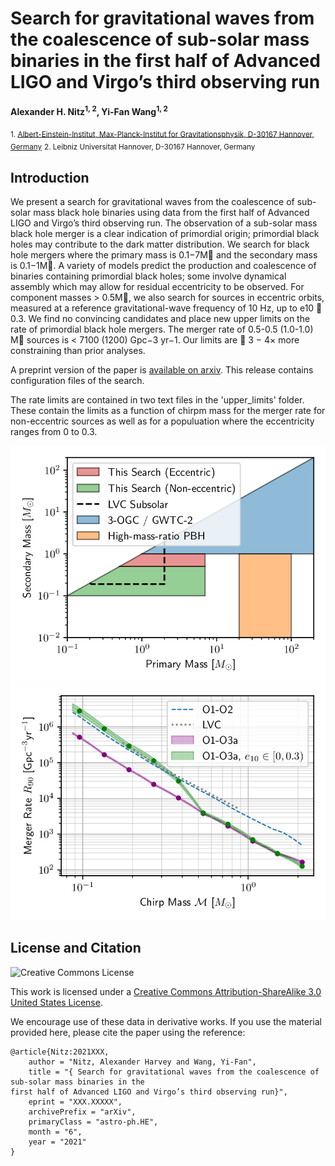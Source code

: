 # Search for gravitational waves from the coalescence of sub-solar mass binaries in the first half of Advanced LIGO and Virgo’s third observing run
**Alexander H. Nitz<sup>1, 2</sup>, Yi-Fan Wang<sup>1, 2</sup>**

 <sub>1. [Albert-Einstein-Institut, Max-Planck-Institut for Gravitationsphysik, D-30167 Hannover, Germany](http://www.aei.mpg.de/obs-rel-cos)</sub>
 <sub>2. Leibniz Universitat Hannover, D-30167 Hannover, Germany</sub>

## Introduction ##

We present a search for gravitational waves from the coalescence of sub-solar mass black hole
binaries using data from the first half of Advanced LIGO and Virgo’s third observing run. The
observation of a sub-solar mass black hole merger is a clear indication of primordial origin; primordial
black holes may contribute to the dark matter distribution. We search for black hole mergers where
the primary mass is 0.1−7M and the secondary mass is 0.1−1M. A variety of models predict the
production and coalescence of binaries containing primordial black holes; some involve dynamical
assembly which may allow for residual eccentricity to be observed. For component masses > 0.5M,
we also search for sources in eccentric orbits, measured at a reference gravitational-wave frequency
of 10 Hz, up to e10 ∼ 0.3. We find no convincing candidates and place new upper limits on the rate
of primordial black hole mergers. The merger rate of 0.5-0.5 (1.0-1.0) M sources is < 7100 (1200)
Gpc−3 yr−1. Our limits are ∼ 3 − 4× more constraining than prior analyses.


A preprint version of the paper is [available on arxiv](https://arxiv.org/abs/).
This release contains configuration files of the search. 

The rate limits are contained in two text files in the 'upper_limits' folder. These contain the limits
as a function of chirpm mass for the merger rate for non-eccentric sources as well as for a populuation
where the eccentricity ranges from 0 to 0.3. 

![Limits on sub-solar mass mergers](searches.png)
![Limits on sub-solar mass mergers](chirpmass.png)

## License and Citation

![Creative Commons License](https://i.creativecommons.org/l/by-sa/3.0/us/88x31.png "Creative Commons License")

This work is licensed under a [Creative Commons Attribution-ShareAlike 3.0 United States License](http://creativecommons.org/licenses/by-sa/3.0/us/).

We encourage use of these data in derivative works. If you use the material provided here, please cite the paper using the reference:

```
@article{Nitz:2021XXX,
    author = "Nitz, Alexander Harvey and Wang, Yi-Fan",
    title = "{ Search for gravitational waves from the coalescence of sub-solar mass binaries in the
first half of Advanced LIGO and Virgo’s third observing run}",
    eprint = "XXX.XXXXX",
    archivePrefix = "arXiv",
    primaryClass = "astro-ph.HE",
    month = "6",
    year = "2021"
}
```
